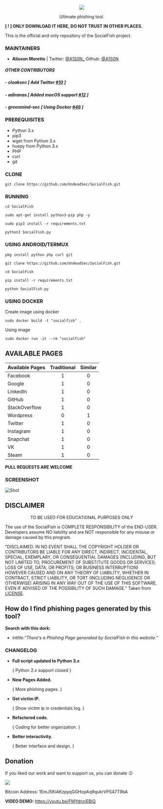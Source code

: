 <p align="center">
  <img src="https://raw.githubusercontent.com/UndeadSec/SocialFish/master/Images/social.png">
</p>
<p align="center">
  Ultimate phishing tool.
</p>

**[ ! ] ONLY DOWNLOAD IT HERE, DO NOT TRUST IN OTHER PLACES.**

This is the official and only repository of the SocialFish project.

### MAINTAINERS
* **Alisson Moretto** | 
Twitter: <a href="https://twitter.com/A1S0N_">@A1S0N_</a>
Github: <a href="https://github.com/A1S0N">@A1S0N</a>

##### OTHER CONTRIBUTORS

##### - **cloaksec** [ Add Twitter <a href="https://github.com/UndeadSec/SocialFish/pull/10">#10</a> ] 
##### - **adiranas** [ Added macOS support <a href="https://github.com/UndeadSec/SocialFish/pull/12">#12</a> ]
##### - **greenmind-sec** [ Using Docker  <a href="https://github.com/UndeadSec/SocialFish/pull/46">#46</a> ]

### PREREQUISITES

* Python 3.x 
* pip3
* wget from Python 3.x
* huepy from Python 3.x
* PHP
* curl
* git

### CLONE
```
git clone https://github.com/UndeadSec/SocialFish.git
```

### RUNNING

```
cd SocialFish
```

```
sudo apt-get install python3-pip php -y
```

```
sudo pip3 install -r requirements.txt
```

```
python3 SocialFish.py
```
### USING ANDROID/TERMUX

```
pkg install python php curl git
```

```
git clone https://github.com/UndeadSec/SocialFish.git
```

```
cd SocialFish
```

```
pip install -r requirements.txt
```

```
python SocialFish.py
```

### USING DOCKER

Create image using docker
```
sudo docker build -t "socialfish" .
```

Using image
```
sudo docker run -it --rm "socialfish"
```

## AVAILABLE PAGES

|Available Pages|Traditional|Similar|
|:---|:---:|:---:|
|Facebook|1|0|
|Google|1|0|
|LinkedIn|1|0|
|GitHub|1|0|
|StackOverflow|1|0||
|Wordpress|0|1|
|Twitter|1|0|
|Instagram|1|0|
|Snapchat|1|0|
|VK|1|0|
|Steam|1|0|

**PULL REQUESTS ARE WELCOME**

### SCREENSHOT
![Shot](https://github.com/UndeadSec/SocialFish/blob/master/Images/sc.png)

## DISCLAIMER
<p align="center">
  TO BE USED FOR EDUCATIONAL PURPOSES ONLY
</p>

The use of the SocialFish is COMPLETE RESPONSIBILITY of the END-USER. Developers assume NO liability and are NOT responsible for any misuse or damage caused by this program.

"DISCLAIMED. IN NO EVENT SHALL THE COPYRIGHT HOLDER OR CONTRIBUTORS BE LIABLE
FOR ANY DIRECT, INDIRECT, INCIDENTAL, SPECIAL, EXEMPLARY, OR CONSEQUENTIAL
DAMAGES (INCLUDING, BUT NOT LIMITED TO, PROCUREMENT OF SUBSTITUTE GOODS OR
SERVICES; LOSS OF USE, DATA, OR PROFITS; OR BUSINESS INTERRUPTION) HOWEVER
CAUSED AND ON ANY THEORY OF LIABILITY, WHETHER IN CONTRACT, STRICT LIABILITY,
OR TORT (INCLUDING NEGLIGENCE OR OTHERWISE) ARISING IN ANY WAY OUT OF THE USE
OF THIS SOFTWARE, EVEN IF ADVISED OF THE POSSIBILITY OF SUCH DAMAGE."
Taken from [LICENSE](LICENSE).

## How do I find phishing pages generated by this tool?
**Search with this dork:**
- *intitle:"There's a Phishing Page generated by SocialFish in this website."*

### CHANGELOG
* **Full script updated to Python 3.x**

  { Python 2.x support closed }
  
* **New Pages Added.**
  
  { More phishing pages. }

* **Get victim IP.**

  { Show victim ip in credentials log. }

* **Refactored code.**
  
  { Coding for better organization. }
    
* **Better interactivity.**
  
  { Better interface and design. }

## Donation
If you liked our work and want to support us, you can donate :D

<img src="https://raw.githubusercontent.com/UndeadSec/SocialFish/master/Images/donation.png"></img>

Bitcoin Address: 1EmJ5KiAKzpyqGGHopAq9qukrVPS47T9bA

**VIDEO DEMO:** https://youtu.be/FMYdnzjEBiQ
